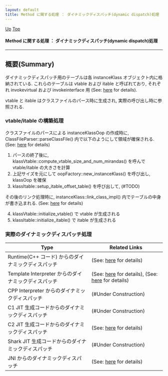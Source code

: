 ```yaml
---
layout: default
title: Method に関する処理 ： ダイナミックディスパッチ(dynamic dispatch)処理 
---
```

[Up](nojMOQfYh-.html) [Top](../index.html)

#### Method に関する処理 ： ダイナミックディスパッチ(dynamic dispatch)処理 

--- 
## 概要(Summary)
ダイナミックディスパッチ用のテーブルは各 instanceKlass オブジェクト内に格納されている.
これらのテーブルは vtable および itable と呼ばれており, それぞれ invokevirtual および invokeinterface 用 (See: [here](nok3cQYg2G.html) for details).

vtable と itable はクラスファイルのパース時に生成され, 実際の呼び出し時に参照される.

### vtable/itable の構築処理
クラスファイルのパースによる instanceKlassOop の作成時に,
ClassFileParser::parseClassFile() 内で以下のようにして領域が確保される. (See: [here](no2114rPX.html) for details)

  1. パースの終了後に, klassVtable::compute_vtable_size_and_num_mirandas() を呼んで vtable/itable の大きさを計算
  2. 上記サイズを元にして oopFactory::new_instanceKlass() を呼び出し, klassOop を確保
  3. klassItable::setup_itable_offset_table() を呼び出して, (#TODO)

その後のリンク処理時に, instanceKlass::link_class_impl() 内でテーブルの中身が書き込まれる. (See: [here](no3059xqe.html) for details)

  4. klassVtable::initialize_vtable() で vtable が生成される
  5. klassItable::initialize_itable() で itable が生成される
  

### 実際のダイナミックディスパッチ処理

<!-- Turn-ON: (turn-on-orgtbl), Turn-OFF: (orgtbl-mode -1) -->
<!-- BEGIN RECEIVE ORGTBL table9282xHE -->
| Type | Related Links |
|---|---|
| Runtime(C++ コード) からのダイナミックディスパッチ | (See: [here](no3059iJu.html) for details) |
| Template Interpreter からのダイナミックディスパッチ | (See: [here](no3059-tw.html) for details), (See: [here](no3059L42.html) for details) |
| CPP Interpreter からのダイナミックディスパッチ | (#Under Construction) |
| C1 JIT 生成コードからのダイナミックディスパッチ | (#Under Construction) |
| C2 JIT 生成コードからのダイナミックディスパッチ | (See: [here](no3059xjq.html) for details) |
| Shark JIT 生成コードからのダイナミックディスパッチ | (#Under Construction) |
| JNI からのダイナミックディスパッチ | (See: [here](no3059-0k.html) for details) |
<!-- END RECEIVE ORGTBL table9282xHE -->

<!-- 
#+ORGTBL: SEND table9282xHE orgtbl-to-gfm :no-escape t
| Type                                                | Related Links                          |
|-----------------------------------------------------+----------------------------------------|
| Runtime(C++ コード) からのダイナミックディスパッチ  | (See: [here](no3059iJu.html) for details)                     |
| Template Interpreter からのダイナミックディスパッチ | (See: [here](no3059-tw.html) for details), (See: [here](no3059L42.html) for details) |
| CPP Interpreter からのダイナミックディスパッチ      | (#Under Construction)                  |
| C1 JIT 生成コードからのダイナミックディスパッチ     | (#Under Construction)                  |
| C2 JIT 生成コードからのダイナミックディスパッチ     | (See: [here](no3059xjq.html) for details)                     |
| Shark JIT 生成コードからのダイナミックディスパッチ  | (#Under Construction)                  |
| JNI からのダイナミックディスパッチ                  | (See: [here](no3059-0k.html) for details)                     |
-->








